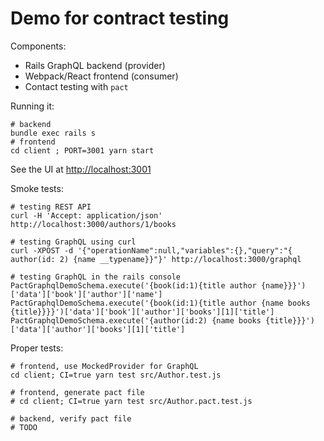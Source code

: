 # Demo for contract testing

Components:

* Rails GraphQL backend (provider)
* Webpack/React frontend (consumer)
* Contact testing with `pact`

Running it:
```
# backend
bundle exec rails s
# frontend
cd client ; PORT=3001 yarn start
```

See the UI at [http://localhost:3001](http://localhost:3001)

Smoke tests: 
```
# testing REST API
curl -H 'Accept: application/json' http://localhost:3000/authors/1/books

# testing GraphQL using curl
curl -XPOST -d '{"operationName":null,"variables":{},"query":"{ author(id: 2) {name __typename}}"}' http://localhost:3000/graphql

# testing GraphQL in the rails console
PactGraphqlDemoSchema.execute('{book(id:1){title author {name}}}')['data']['book']['author']['name']
PactGraphqlDemoSchema.execute('{book(id:1){title author {name books {title}}}}')['data']['book']['author']['books'][1]['title']
PactGraphqlDemoSchema.execute('{author(id:2) {name books {title}}}')['data']['author']['books'][1]['title']
```

Proper tests:
```
# frontend, use MockedProvider for GraphQL
cd client; CI=true yarn test src/Author.test.js

# frontend, generate pact file
# cd client; CI=true yarn test src/Author.pact.test.js

# backend, verify pact file
# TODO
```
